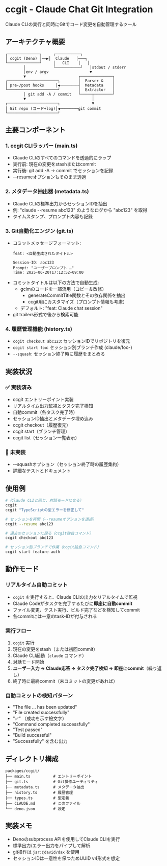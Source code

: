 # ccgit - Claude Chat Git Integration

Claude CLIの実行と同時にGitでコード変更を自動管理するツール

## アーキテクチャ概要

```
┌──────────────┐     ┌───────────┐
│ ccgit (Deno) │──▶│  Claude   │───┐
└──────────────┘     │   CLI    │   │
        │            └───────────┘   │stdout / stderr
        │env / argv                  ▼
        ▼                       ┌──────────────┐
┌──────────────────────┐        │  Parser &    │
│ pre-/post hooks     │◀────────┤  Metadata    │
└──────────────────────┘        │  Extractor   │
        │ git add -A / commit   └─────┬────────┘
        ▼                             │
┌──────────────────────┐              ▼
│ Git repo (コード+log)│◀────────git commit
└──────────────────────┘
```

## 主要コンポーネント

### 1. ccgit CLIラッパー (main.ts)
- Claude CLIのすべてのコマンドを透過的にラップ
- 実行前: 現在の変更をstashまたはcommit
- 実行後: git add -A → commit でセッションを記録
- --resumeオプションもそのまま透過

### 2. メタデータ抽出器 (metadata.ts)
- Claude CLIの標準出力からセッションIDを抽出
- 例: "claude --resume abc123" のようなログから "abc123" を取得
- タイムスタンプ、プロンプト内容も記録

### 3. Git自動化エンジン (git.ts)
- コミットメッセージフォーマット:
  ```
  feat: <自動生成されたタイトル>
  
  Session-ID: abc123
  Prompt: "ユーザープロンプト …"
  Time: 2025-06-20T17:12:52+09:00
  ```
- コミットタイトルは以下の方法で自動生成:
  - gclmのコードを一部流用（コピー＆改修）
    - generateCommitTitle関数とその依存関係を抽出
    - ccgit用にカスタマイズ（プロンプト情報も考慮）
  - デフォルト: "feat: Claude chat session"
- git trailers形式で後から検索可能

### 4. 履歴管理機能 (history.ts)
- `ccgit checkout abc123`: セッションIDでリポジトリを復元
- `ccgit start foo`: セッション別ブランチ作成 (claude/foo-<timestamp>)
- `--squash`: セッション終了時に履歴をまとめる

## 実装状況

### ✅ 実装済み
- ccgit エントリーポイント実装
- リアルタイム出力監視とタスク完了検知
- 自動commit（各タスク完了時）
- セッションID抽出とメタデータ埋め込み
- ccgit checkout（履歴復元）
- ccgit start（ブランチ管理）
- ccgit list（セッション一覧表示）

### 🔄 未実装
- --squashオプション（セッション終了時の履歴集約）
- 詳細なテストとドキュメント

## 使用例

```bash
#（Claude CLIと同じ、対話モードになる）
ccgit
ccgit "TypeScriptの型エラーを修正して"

# セッションを再開（--resumeオプションを透過）
ccgit --resume abc123

# 過去のセッションに戻る（ccgit独自コマンド）
ccgit checkout abc123

# セッション別ブランチで作業（ccgit独自コマンド）
ccgit start feature-auth
```

## 動作モード

### リアルタイム自動コミット
- `ccgit` を実行すると、Claude CLIの出力をリアルタイムで監視
- Claude Codeがタスクを完了するたびに**即座に自動commit**
- ファイル変更、テスト実行、ビルド完了などを検知してcommit
- 各commitには一意のtask-IDが付与される

### 実行フロー
1. `ccgit` 実行
2. 現在の変更をstash（または初回commit）
3. Claude CLI起動（`claude` コマンド）
4. 対話モード開始
5. **ユーザー入力 → Claude応答 → タスク完了検知 → 即座にcommit**（繰り返し）
6. 終了時に最終commit（未コミットの変更があれば）

### 自動コミットの検知パターン
- "The file ... has been updated"
- "File created successfully"  
- "✅" （成功を示す絵文字）
- "Command completed successfully"
- "Test passed"
- "Build successful"
- "Successfully" を含む出力

## ディレクトリ構成

```
packages/ccgit/
├── main.ts          # エントリーポイント
├── git.ts           # Git操作ユーティリティ
├── metadata.ts      # メタデータ抽出
├── history.ts       # 履歴管理
├── types.ts         # 型定義
├── CLAUDE.md        # このファイル
└── deno.json        # 設定
```

## 実装メモ

- Denoのsubprocess APIを使用してClaude CLIを実行
- 標準出力/エラー出力をパイプして解析
- git操作は `jsr:@david/dax` を使用
- セッションIDは一意性を保つためUUID v4形式を想定